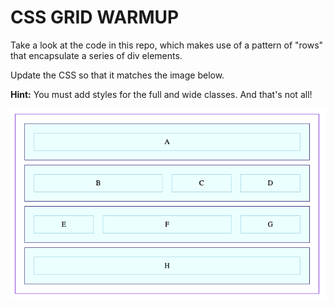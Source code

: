 # CSS GRID WARMUP

Take a look at the code in this repo, which makes use of a pattern of "rows" that encapsulate a series of div elements.

Update the CSS so that it matches the image below.

**Hint:** You must add styles for the full and wide classes. And that's not all!

![complex layout](assets/complex-layout.png)

